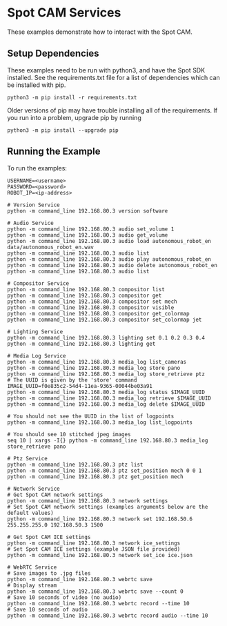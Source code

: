 <!--
Copyright (c) 2022 Boston Dynamics, Inc.  All rights reserved.

Downloading, reproducing, distributing or otherwise using the SDK Software
is subject to the terms and conditions of the Boston Dynamics Software
Development Kit License (20191101-BDSDK-SL).
-->

# Spot CAM Services

These examples demonstrate how to interact with the Spot CAM.

## Setup Dependencies
These examples need to be run with python3, and have the Spot SDK installed. See the requirements.txt file for a list of dependencies which can be installed with pip.
```
python3 -m pip install -r requirements.txt
```

Older versions of pip may have trouble installing all of the requirements.  If you run into a problem, upgrade pip by running
```
python3 -m pip install --upgrade pip
```

## Running the Example
To run the examples:
```
USERNAME=<username>
PASSWORD=<password>
ROBOT_IP=<ip-address>

# Version Service
python -m command_line 192.168.80.3 version software

# Audio Service
python -m command_line 192.168.80.3 audio set_volume 1
python -m command_line 192.168.80.3 audio get_volume
python -m command_line 192.168.80.3 audio load autonomous_robot_en data/autonomous_robot_en.wav
python -m command_line 192.168.80.3 audio list
python -m command_line 192.168.80.3 audio play autonomous_robot_en
python -m command_line 192.168.80.3 audio delete autonomous_robot_en
python -m command_line 192.168.80.3 audio list

# Compositor Service
python -m command_line 192.168.80.3 compositor list
python -m command_line 192.168.80.3 compositor get
python -m command_line 192.168.80.3 compositor set mech
python -m command_line 192.168.80.3 compositor visible
python -m command_line 192.168.80.3 compositor get_colormap
python -m command_line 192.168.80.3 compositor set_colormap jet

# Lighting Service
python -m command_line 192.168.80.3 lighting set 0.1 0.2 0.3 0.4
python -m command_line 192.168.80.3 lighting get

# Media Log Service
python -m command_line 192.168.80.3 media_log list_cameras
python -m command_line 192.168.80.3 media_log store pano
python -m command_line 192.168.80.3 media_log store_retrieve ptz
# The UUID is given by the 'store' command
IMAGE_UUID=f0e835c2-54d4-11ea-9365-00044be03a91
python -m command_line 192.168.80.3 media_log status $IMAGE_UUID
python -m command_line 192.168.80.3 media_log retrieve $IMAGE_UUID
python -m command_line 192.168.80.3 media_log delete $IMAGE_UUID

# You should not see the UUID in the list of logpoints
python -m command_line 192.168.80.3 media_log list_logpoints

# You should see 10 stitched jpeg images
seq 10 | xargs -I{} python -m command_line 192.168.80.3 media_log store_retrieve pano

# Ptz Service
python -m command_line 192.168.80.3 ptz list
python -m command_line 192.168.80.3 ptz set_position mech 0 0 1
python -m command_line 192.168.80.3 ptz get_position mech

# Network Service
# Get Spot CAM network settings
python -m command_line 192.168.80.3 network settings
# Set Spot CAM network settings (examples arguments below are the default values)
python -m command_line 192.168.80.3 network set 192.168.50.6 255.255.255.0 192.168.50.3 1500

# Get Spot CAM ICE settings
python -m command_line 192.168.80.3 network ice_settings
# Set Spot CAM ICE settings (example JSON file provided)
python -m command_line 192.168.80.3 network set_ice ice.json

# WebRTC Service
# Save images to .jpg files
python -m command_line 192.168.80.3 webrtc save
# Display stream
python -m command_line 192.168.80.3 webrtc save --count 0
# Save 10 seconds of video (no audio)
python -m command_line 192.168.80.3 webrtc record --time 10
# Save 10 seconds of audio
python -m command_line 192.168.80.3 webrtc record audio --time 10
```
